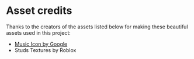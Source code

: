 # Asset credits
Thanks to the creators of the assets listed below for making these beautiful assets used in this project:
- [Music Icon by Google](https://fonts.google.com/icons?selected=Material%20Icons%20Round%3Amusic_note%3A)
- Studs Textures by Roblox